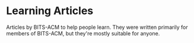 # Learning Articles

Articles by BITS-ACM to help people learn.
They were written primarily for members of BITS-ACM, but they're mostly suitable for anyone.

